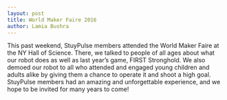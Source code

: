 ```yaml
---
layout: post
title: World Maker Faire 2016
author: Lamia Bushra
---
```

This past weekend, StuyPulse members attended the World Maker Faire at the NY Hall of Science. There, we talked to people of all ages about what our robot does as well as last year’s game, FIRST Stronghold. We also demoed our robot to all who attended and engaged young children and adults alike by giving them a chance to operate it and shoot a high goal. StuyPulse members had an amazing and unforgettable experience, and we hope to be invited for many years to come!
